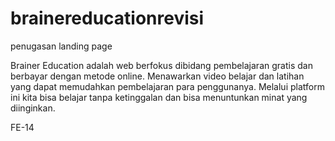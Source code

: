 # brainereducationrevisi
penugasan landing page

Brainer Education adalah web berfokus dibidang pembelajaran gratis dan berbayar dengan metode online. Menawarkan video belajar dan latihan yang dapat memudahkan pembelajaran para penggunanya. Melalui platform ini kita bisa belajar tanpa ketinggalan dan bisa menuntunkan minat yang diinginkan.

FE-14

